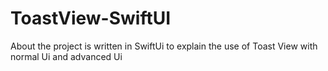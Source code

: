 # ToastView-SwiftUI
About
the project is written in SwiftUi to explain the use of Toast View with normal Ui and advanced Ui
